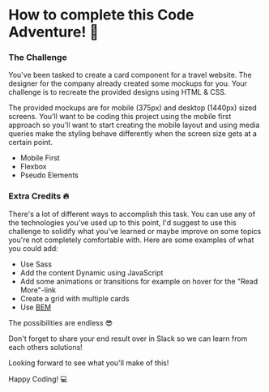 # How to complete this Code Adventure! 🚀

### The Challenge

You've been tasked to create a card component for a travel website. The designer for the company already created some mockups for you. Your challenge is to recreate the provided designs using HTML & CSS.

The provided mockups are for mobile (375px) and desktop (1440px) sized screens. You'll want to be coding this project using the mobile first approach so you'll want to start creating the mobile layout and using media queries make the styling behave differently when the screen size gets at a certain point.

- Mobile First
- Flexbox
- Pseudo Elements

### Extra Credits 🔥

There's a lot of different ways to accomplish this task. You can use any of the technologies you've used up to this point, I'd suggest to use this challenge to solidify what you've learned or maybe improve on some topics you're not completely comfortable with. Here are some examples of what you could add:

- Use Sass
- Add the content Dynamic using JavaScript
- Add some animations or transitions for example on hover for the "Read More"-link
- Create a grid with multiple cards
- Use [BEM](http://getbem.com/introduction/)

The possibilities are endless 😎

Don't forget to share your end result over in Slack so we can learn from each others solutions!

Looking forward to see what you'll make of this!

Happy Coding! 💻
